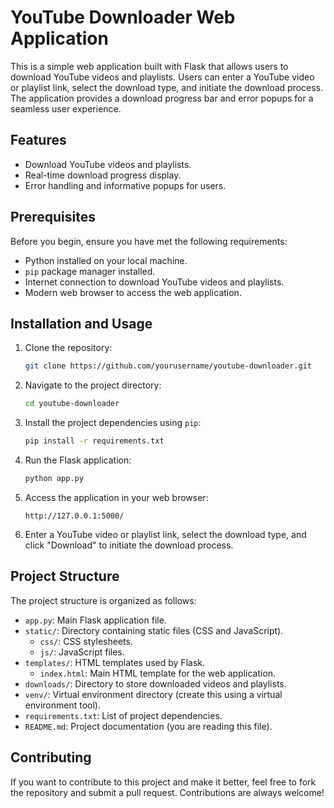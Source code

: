 # YouTube Downloader Web Application

This is a simple web application built with Flask that allows users to download YouTube videos and playlists. Users can enter a YouTube video or playlist link, select the download type, and initiate the download process. The application provides a download progress bar and error popups for a seamless user experience.

## Features

- Download YouTube videos and playlists.
- Real-time download progress display.
- Error handling and informative popups for users.

## Prerequisites

Before you begin, ensure you have met the following requirements:

- Python installed on your local machine.
- `pip` package manager installed.
- Internet connection to download YouTube videos and playlists.
- Modern web browser to access the web application.

## Installation and Usage

1. Clone the repository:

   ```bash
   git clone https://github.com/yourusername/youtube-downloader.git
   ```

2. Navigate to the project directory:

   ```bash
   cd youtube-downloader
   ```

3. Install the project dependencies using `pip`:

   ```bash
   pip install -r requirements.txt
   ```

4. Run the Flask application:

   ```bash
   python app.py
   ```

5. Access the application in your web browser:

   ```
   http://127.0.0.1:5000/
   ```

6. Enter a YouTube video or playlist link, select the download type, and click "Download" to initiate the download process.

## Project Structure

The project structure is organized as follows:

- `app.py`: Main Flask application file.
- `static/`: Directory containing static files (CSS and JavaScript).
  - `css/`: CSS stylesheets.
  - `js/`: JavaScript files.
- `templates/`: HTML templates used by Flask.
  - `index.html`: Main HTML template for the web application.
- `downloads/`: Directory to store downloaded videos and playlists.
- `venv/`: Virtual environment directory (create this using a virtual environment tool).
- `requirements.txt`: List of project dependencies.
- `README.md`: Project documentation (you are reading this file).

## Contributing

If you want to contribute to this project and make it better, feel free to fork the repository and submit a pull request. Contributions are always welcome!
